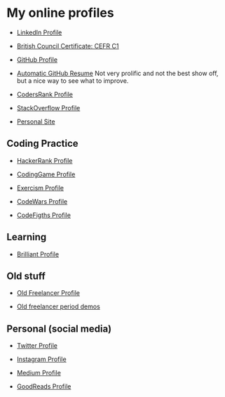 # My online profiles

- [LinkedIn Profile](https://www.linkedin.com/in/fernando-canizo/)

- [British Council Certificate: CEFR C1](https://api2.englishscore.com/verify/4456a02f)

- [GitHub Profile](https://github.com/fernandocanizo/)

- [Automatic GitHub Resume](https://resume.github.io/?fernandocanizo)
  Not very prolific and not the best show off, but a nice way to see what to
  improve.

- [CodersRank Profile](https://profile.codersrank.io/user/fernandocanizo)

- [StackOverflow Profile](https://stackoverflow.com/users/978452/flc)

- [Personal Site](https://fernandocanizo.dev/)


## Coding Practice

- [HackerRank Profile](https://www.hackerrank.com/FernandoCanizo)

- [CodingGame Profile](https://www.codingame.com/profile/60f9b0bca179f951e750f5e4a7b6d0c4214716)

- [Exercism Profile](https://exercism.org/profiles/intro)

- [CodeWars Profile](https://www.codewars.com/users/FernandoCanizo)

- [CodeFigths Profile](https://app.codesignal.com/profile/flc)


## Learning

- [Brilliant Profile](https://brilliant.org/profile/fernando-6e2pe4/)


## Old stuff

- [Old Freelancer Profile](https://www.freelancer.com/u/FernandoCanizo)

- [Old freelancer period demos](http://demos.muriandre.com/)


## Personal (social media)

- [Twitter Profile](https://twitter.com/fcanizo)

- [Instagram Profile](https://www.instagram.com/ferlucamza/)

- [Medium Profile](https://medium.com/@fernandocanizo)

- [GoodReads Profile](https://www.goodreads.com/user/show/63375606-fernando-canizo)

